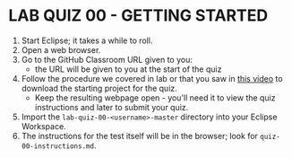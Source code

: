 # LAB QUIZ 00 - GETTING STARTED

1. Start Eclipse; it takes a while to roll.
1. Open a web browser.
1. Go to the GitHub Classroom URL given to you:
   - the URL will be given to you at the start of the quiz
1. Follow the procedure we covered in lab or that you saw in [this video](https://drive.google.com/open?id=1tSUzOjyC7nFfRdFrPsv7lifdoQkDbREI) to download the starting project for the quiz.
   - Keep the resulting webpage open - you'll need it to view the quiz instructions and later to submit your quiz.
1. Import the `lab-quiz-00-<username>-master` directory into your Eclipse Workspace.
1. The instructions for the test itself will be in the browser; look for `quiz-00-instructions.md`.
